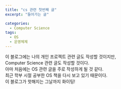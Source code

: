 ```yaml
---
title: "cs 관련 첫번째 글"
excerpt: "들어가는 글"

categories:
  - Computer Science
tags:
  - OS
  - 운영체제
---
```


이 블로그에는 나의 개인 프로젝트 관련 글도 작성할 것이지만,  
Computer Science 관련 글도 작성할 것이다.  
아마 처음에는 OS 관련 글을 주로 작성하게 될 것 같다.  
최근 학부 시절 공부한 OS 책을 다시 보고 있기 때문이다.  
이 블로그가 핫해지는 그날까지 화이팅!

